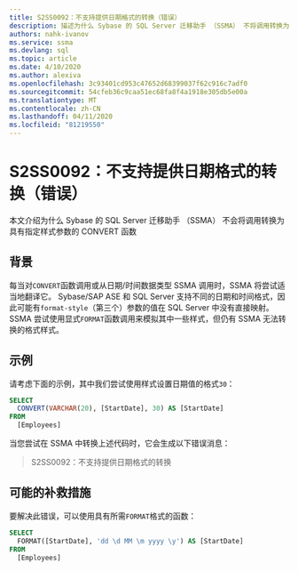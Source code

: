 ```yaml
---
title: S2SS0092：不支持提供日期格式的转换（错误）
description: 描述为什么 Sybase 的 SQL Server 迁移助手 （SSMA） 不将调用转换为具有指定样式参数的 CONVERT 函数。
authors: nahk-ivanov
ms.service: ssma
ms.devlang: sql
ms.topic: article
ms.date: 4/10/2020
ms.author: alexiva
ms.openlocfilehash: 3c93401cd953c47652d68399037f62c916c7adf0
ms.sourcegitcommit: 54cfeb36c9caa51ec68fa8f4a1918e305db5e00a
ms.translationtype: MT
ms.contentlocale: zh-CN
ms.lasthandoff: 04/11/2020
ms.locfileid: "81219550"
---
```

# <a name="s2ss0092-the-conversion-for-provided-date-format-is-not-supported-error"></a>S2SS0092：不支持提供日期格式的转换（错误）

本文介绍为什么 Sybase 的 SQL Server 迁移助手 （SSMA） 不会将调用转换为具有指定样式参数的 CONVERT 函数

## <a name="background"></a>背景

每当对`CONVERT`函数调用或从日期/时间数据类型 SSMA 调用时，SSMA 将尝试适当地翻译它。 Sybase/SAP ASE 和 SQL Server 支持不同的日期和时间格式，因此可能有`format-style`（第三个）参数的值在 SQL Server 中没有直接映射。 SSMA 尝试使用显式`FORMAT`函数调用来模拟其中一些样式，但仍有 SSMA 无法转换的格式样式。

## <a name="example"></a>示例

请考虑下面的示例，其中我们尝试使用样式设置日期值的格式`30`：

```sql
SELECT
  CONVERT(VARCHAR(20), [StartDate], 30) AS [StartDate]
FROM
  [Employees]
```

当您尝试在 SSMA 中转换上述代码时，它会生成以下错误消息：

> S2SS0092：不支持提供日期格式的转换

## <a name="possible-remedies"></a>可能的补救措施

要解决此错误，可以使用具有所需`FORMAT`格式的函数：

```sql
SELECT
  FORMAT([StartDate], 'dd \d MM \m yyyy \y') AS [StartDate]
FROM
  [Employees]
```
